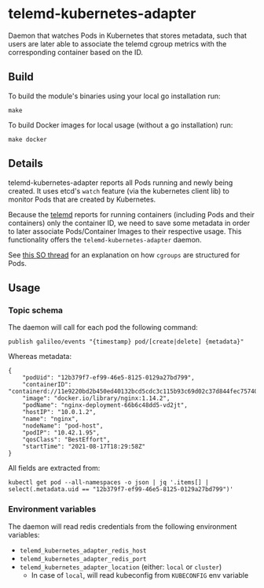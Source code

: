 # telemd-kubernetes-adapter
Daemon that watches Pods in Kubernetes that stores metadata, such that users are later able to associate the telemd cgroup metrics with the corresponding container based on the ID.

Build
-----

To build the module's binaries using your local go installation run:

    make

To build Docker images for local usage (without a go installation) run:

    make docker


Details
-------

telemd-kubernetes-adapter reports all Pods running and newly being created.
It uses etcd's `watch` feature (via the kubernetes client lib) to monitor Pods that are created by Kubernetes.

Because the [telemd](https://github.com/edgerun/telemd) reports for running containers (including Pods and their containers) only
the container ID, we need to save some metadata in order to later associate Pods/Container Images to their respective usage.
This functionality offers the `telemd-kubernetes-adapter` daemon.

See [this SO thread](https://stackoverflow.com/a/49057417) for an explanation on how `cgroups` are structured for Pods.

Usage
-----

### Topic schema

The daemon will call for each pod the following command:
    
    publish galileo/events "{timestamp} pod/[create|delete] {metadata}"

Whereas metadata:

    {
        "podUid": "12b379f7-ef99-46e5-8125-0129a27bd799",
        "containerID": "containerd://11e9220bd2b450ed40132bcd5cdc3c115b93c69d02c37d844fec7574026edff3",
        "image": "docker.io/library/nginx:1.14.2",
        "podName": "nginx-deployment-66b6c48dd5-vd2jt",
        "hostIP": "10.0.1.2",
        "name": "nginx",
        "nodeName": "pod-host",
        "podIP": "10.42.1.95",
        "qosClass": "BestEffort",
        "startTime": "2021-08-17T18:29:58Z"
    }

All fields are extracted from:

    kubectl get pod --all-namespaces -o json | jq '.items[] | select(.metadata.uid == "12b379f7-ef99-46e5-8125-0129a27bd799")'

### Environment variables

The daemon will read redis credentials from the following environment variables:

* `telemd_kubernetes_adapter_redis_host`
* `telemd_kubernetes_adapter_redis_port`
* `telemd_kubernetes_adapter_location` (either: `local` or `cluster`)
  * In case of `local`, will read kubeconfig from `KUBECONFIG` env variable

